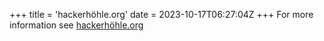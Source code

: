 +++
title = 'hackerhöhle.org'
date = 2023-10-17T06:27:04Z
+++
For more information see [hackerhöhle.org](https://xn--hackerhhle-kcb.org/)
